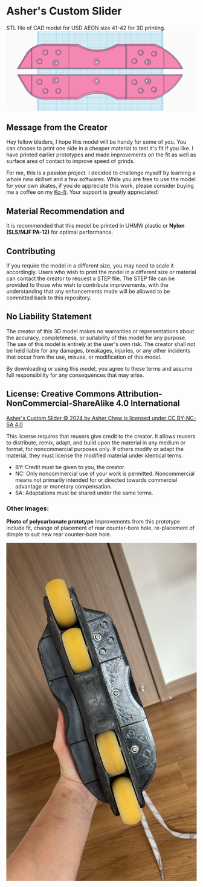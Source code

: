 # Asher's Custom Slider
STL file of CAD model for USD AEON size 41-42 for 3D printing. 
![Preview of sliders](images/sliders_v4.png)

## Message from the Creator
Hey fellow bladers, I hope this model will be handy for some of you. You can choose to print one side in a cheaper material to test it's fit if you like. I have printed earlier prototypes and made improvements on the fit as well as surface area of contact to improve speed of grinds.

For me, this is a passion project. I decided to challenge myself by learning a whole new skillset and a few softwares. 
While you are free to use the model for your own skates, if you do appreciate this work, please consider buying me a coffee on my [Ko-fi](https://ko-fi.com/workdayrelease). Your support is greatly appreciated!


## Material Recommendation and 
It is recommended that this model be printed in UHMW plastic or **Nylon (SLS/MJF PA-12)** for optimal performance.

## Contributing
If you require the model in a different size, you may need to scale it accordingly. Users who wish to print the model in a different size or material can contact the creator to request a STEP file. The STEP file can be provided to those who wish to contribute improvements, with the understanding that any enhancements made will be allowed to be committed back to this repository.

## No Liability Statement
The creator of this 3D model makes no warranties or representations about the accuracy, completeness, or suitability of this model for any purpose. The use of this model is entirely at the user's own risk. The creator shall not be held liable for any damages, breakages, injuries, or any other incidents that occur from the use, misuse, or modification of this model. 

By downloading or using this model, you agree to these terms and assume full responsibility for any consequences that may arise.

## License: Creative Commons Attribution-NonCommercial-ShareAlike 4.0 International
[Asher's Custom Slider © 2024 by Asher Chew is licensed under CC BY-NC-SA 4.0](https://creativecommons.org/licenses/by-nc-sa/4.0/)

This license requires that reusers give credit to the creator. It allows reusers to distribute, remix, adapt, and build upon the material in any medium or format, for noncommercial purposes only. If others modify or adapt the material, they must license the modified material under identical terms.
- BY: Credit must be given to you, the creator.
- NC: Only noncommercial use of your work is permitted.
Noncommercial means not primarily intended for or directed towards commercial advantage or monetary compensation.
- SA: Adaptations must be shared under the same terms.

### Other images:
**Photo of polycarbonate prototype**
Improvements from this prototype include fit, change of placement of rear counter-bore hole, re-placement of dimple to suit new rear counter-bore hole. 

![Preview of sliders](images/sample_photo.jpg)